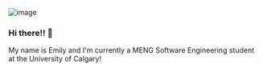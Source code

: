 ![image](https://user-images.githubusercontent.com/68518246/133714240-8861e24c-de70-45ec-bb43-6ad644e2d1d1.png)
 

### Hi there!! 👋

My name is Emily and I'm currently a MENG Software Engineering student at the University of Calgary! 

<!--
**Emilywang98/Emilywang98** is a ✨ _special_ ✨ repository because its `README.md` (this file) appears on your GitHub profile.

Here are some ideas to get you started:

- 🔭 I’m currently working on ...
- 🌱 I’m currently learning ...
- 👯 I’m looking to collaborate on ...
- 🤔 I’m looking for help with ...
- 💬 Ask me about ...
- 📫 How to reach me: ...
- 😄 Pronouns: ...
- ⚡ Fun fact: ...
-->
